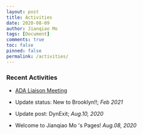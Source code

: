 ```yaml
---
layout: post
title: Activities
date: 2020-08-09
author: Jianqiao Mo
tags: [Document]
comments: true
toc: false
pinned: false
permalink: /activities/
---
```



### Recent Activities

- [ADA Liaison Meeting]()

- Update status: New to Brooklyn!!; _Feb 2021_

- Update post: DynExit; _Aug.10, 2020_

- Welcome to Jianqiao Mo 's Pages! _Aug.08, 2020_


[//]: # (- Update status: Travel to Phnom Penh for US visa application; _Sep.23, 2020_)
[//]: <> (- Update post: MATLAB halftone & dither, MATLAB MSE; _Aug.10, 2020_)
[//]: <> (- Update post: TOEFL Crawler; _Aug.10, 2020_)
